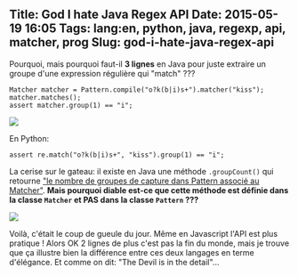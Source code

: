 Title: God I hate Java Regex API
Date: 2015-05-19 16:05
Tags: lang:en, python, java, regexp, api, matcher, prog
Slug: god-i-hate-java-regex-api
---
Pourquoi, mais pourquoi faut-il **3 lignes** en Java pour juste extraire un groupe d'une expression régulière qui "match" ???

```
Matcher matcher = Pattern.compile("o?k(b|i)s+").matcher("kiss");
matcher.matches();
assert matcher.group(1) == "i";
```

<img src="images/wwcb/rage-comic-angry.jpg">

En Python:

```
assert re.match("o?k(b|i)s+", "kiss").group(1) == "i";
```

La cerise sur le gateau: il existe en Java une méthode `.groupCount()` qui retourne ["le nombre de groupes de capture dans Pattern associé au Matcher"](http://docs.oracle.com/javase/7/docs/api/java/util/regex/Matcher.html#groupCount()).
**Mais pourquoi diable est-ce que cette méthode est définie dans la classe `Matcher` et PAS dans la classe `Pattern` ???**

<img src="images/wwcb/Aaaargh.gif">

Voilà, c'était le coup de gueule du jour. Même en Javascript l'API est plus pratique ! Alors OK 2 lignes de plus c'est pas la fin du monde, mais je trouve que ça illustre bien la différence entre ces deux langages en terme d'élégance. Et comme on dit: "The Devil is in the detail"...
